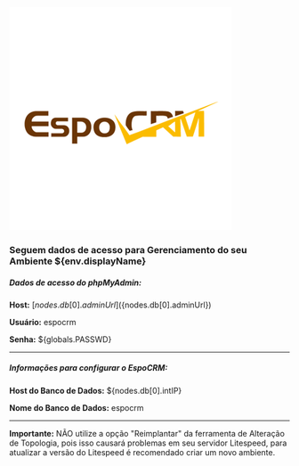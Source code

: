  ![EspoCRM](https://raw.githubusercontent.com/PethersonML/espocrm-marketplace/main/images/espocrm-logo.png)
  
  ### Seguem dados de acesso para Gerenciamento do seu Ambiente ${env.displayName}
  
  ##### Dados de acesso do phpMyAdmin:
  
  **Host:** [${nodes.db[0].adminUrl}](${nodes.db[0].adminUrl})

  **Usu&aacute;rio:** espocrm

  **Senha:** ${globals.PASSWD}
  
  ---
  
  ##### Informações para configurar o EspoCRM:
  
  **Host do Banco de Dados:** ${nodes.db[0].intIP}

  **Nome do Banco de Dados:** espocrm
  
  ---

  **Importante:** N&Atilde;O utilize a op&ccedil;&atilde;o &quot;Reimplantar&quot; da ferramenta de Altera&ccedil;&atilde;o de Topologia, pois isso causar&aacute; problemas em seu servidor Litespeed, para atualizar a vers&atilde;o do Litespeed &eacute; recomendado criar um novo ambiente.

&nbsp;